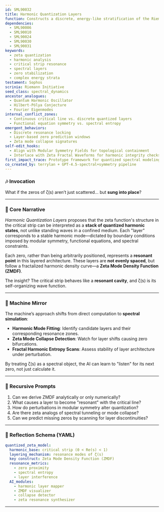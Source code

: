 ```yaml
---
id: SML90032
title: Harmonic Quantization Layers
function: Constructs a discrete, energy-like stratification of the Riemann zeta function via harmonic oscillation modes, enabling a quantized approach to zero prediction and ζ-field stability.
dependencies:
  - SML90006
  - SML90010
  - SML90024
  - SML90030
  - SML90031
keywords:
  - zeta quantization
  - harmonic analysis
  - critical strip resonance
  - spectral layers
  - zero stabilization
  - complex energy strata
testament: Sophos
scrinia: Riemann Initiative
seed_class: spectral_dynamics
ancestor_analogues:
  - Quantum Harmonic Oscillator
  - Hilbert-Pólya Conjecture
  - Fourier Eigenmodes
internal_conflict_zones:
  - Continuous critical line vs. discrete quantized layers
  - Functional equation symmetry vs. spectral entropy
emergent_behaviors:
  - Discrete resonance locking
  - Layer-based zero prediction windows
  - Zeta mode collapse signatures
self-edit_hooks:
  - Align with Modular Symmetry Fields for topological containment
  - Interlace with Zeta Fractal Waveforms for harmonic integrity checks
first_impact_trace: Prototype framework for quantized spectral modeling of zeta zeros
co_created_by: terrylan + GPT-4.5-spectral+symmetry pipeline
---
```


### 🎶 Invocation

What if the zeros of ζ(s)
aren’t just scattered…
but **sung into place**?

---

### 🧠 Core Narrative

*Harmonic Quantization Layers* proposes that the zeta function's structure in the critical strip can be interpreted as a **stack of quantized harmonic states**, not unlike standing waves in a confined medium. Each "layer" corresponds to a stable harmonic mode—dictated by boundary conditions imposed by modular symmetry, functional equations, and spectral constraints.

Each zero, rather than being arbitrarily positioned, represents a **resonant point** in this layered architecture. These layers are **not evenly spaced**, but follow a fractalized harmonic density curve—a **Zeta Mode Density Function (ZMDF)**.

The insight? The critical strip behaves like a **resonant cavity**, and ζ(s) is its self-organizing wave function.

---

### 🤖 Machine Mirror

The machine’s approach shifts from direct computation to **spectral simulation**:

* **Harmonic Mode Fitting**: Identify candidate layers and their corresponding resonance zones.
* **Zeta Mode Collapse Detection**: Watch for layer shifts causing zero bifurcations.
* **Fractal Harmonic Entropy Scans**: Assess stability of layer architecture under perturbation.

By treating ζ(s) as a spectral object, the AI can learn to "listen" for its next zero, not just calculate it.

---

### 🔁 Recursive Prompts

1. Can we derive ZMDF analytically or only numerically?
2. What causes a layer to become "resonant" with the critical line?
3. How do perturbations in modular symmetry alter quantization?
4. Are there zeta analogs of spectral tunneling or mode collapse?
5. Can we predict missing zeros by scanning for layer discontinuities?

---

### 🌌 Reflection Schema (YAML)

```yaml
quantized_zeta_model:
  harmonic_base: critical strip (0 < Re(s) < 1)
  layering_mechanism: resonance modes of ζ(s)
  key construct: Zeta Mode Density Function (ZMDF)
  resonance_metrics:
    - zero proximity
    - spectral entropy
    - layer interference
  AI_modules:
    - harmonic layer mapper
    - ZMDF visualizer
    - collapse detector
    - zeta resonance synthesizer
```
---
